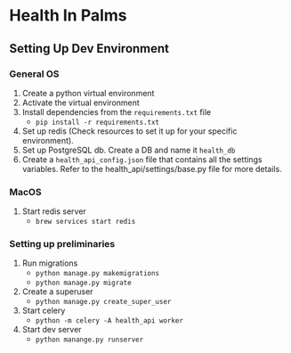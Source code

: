 # Health In Palms

## Setting Up Dev Environment
### General OS
1. Create a python virtual environment
2. Activate the virtual environment
3. Install dependencies from the `requirements.txt` file
    - `pip install -r requirements.txt`
4. Set up redis (Check resources to set it up for your specific environment).
5. Set up PostgreSQL db. Create a DB and name it `health_db`
6. Create a `health_api_config.json` file that contains all the settings variables. Refer to the health_api/settings/base.py file for more details.

### MacOS
1. Start redis server
    - `brew services start redis`

### Setting up preliminaries
1. Run migrations
    - `python manage.py makemigrations`
    - `python manage.py migrate`
2. Create a superuser
    - `python manage.py create_super_user`
3. Start celery 
    - `python -m celery -A health_api worker`
4. Start dev server
    - `python manange.py runserver`